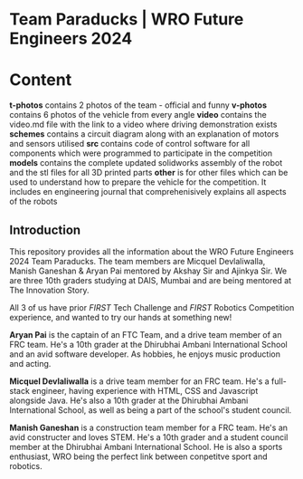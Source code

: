 # Team Paraducks | WRO Future Engineers 2024

# Content
**t-photos** contains 2 photos of the team - official and funny
**v-photos** contains 6 photos of the vehicle from every angle
**video** contains the video.md file with the link to a video where driving demonstration exists
**schemes** contains a circuit diagram along with an explanation of motors and sensors utilised
**src** contains code of control software for all components which were programmed to participate in the competition
**models** contains the complete updated solidworks assembly of the robot and the stl files for all 3D printed parts
**other** is for other files which can be used to understand how to prepare the vehicle for the competition. It includes en engineering journal that comprehenisively explains all aspects of the robots


## Introduction
This repository provides all the information about the WRO Future Engineers 2024 Team Paraducks. The team members are Micquel Devlaliwalla, Manish Ganeshan & Aryan Pai mentored by Akshay Sir and Ajinkya Sir. We are three 10th graders studying at DAIS, Mumbai and are being mentored at The Innovation Story.

All 3 of us have prior *FIRST* Tech Challenge and *FIRST* Robotics Competition experience, and wanted to try our hands at something new!

**Aryan Pai** is the captain of an FTC Team, and a drive team member of an FRC team. He's a 10th grader at the Dhirubhai Ambani International School and an avid software developer. As hobbies, he enjoys music production and acting.

**Micquel Devlaliwalla** is a drive team member for an FRC team. He's a full-stack engineer, having experience with HTML, CSS and Javascript alongside Java. He's also a 10th grader at the Dhirubhai Ambani International School, as well as being a part of the school's student council.

**Manish Ganeshan** is a construction team member for a FRC team. He's an avid constructer and loves STEM. He's a 10th grader and a student council member at the Dhirubhai Ambani International School. He is also a sports enthusiast, WRO being the perfect link between conpetitve sport and robotics.
